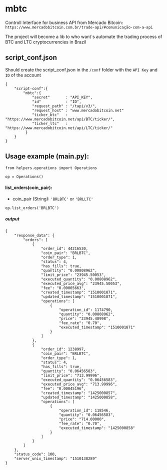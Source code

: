 # mbtc
Controll Interface for business API from Mercado Bitcoin:
<br/>```https://www.mercadobitcoin.com.br/trade-api/#comunicação-com-a-api```

The project will become a lib to who want`s automate the trading process of BTC and LTC cryptocurrencies in Brazil 

## script_conf.json

Should create the script_conf.json in the ```/conf``` folder with the ```API Key``` and ```ID``` of the account

```
{
    "script-conf":{
        "mbtc":{
            "secret"       : "API_KEY", 
            "id"           : "ID",
            "request_path" : "/tapi/v3/",
            "request_host" : "www.mercadobitcoin.net"
            "ticker_btc"   : "https://www.mercadobitcoin.net/api/BTC/ticker/",
            "ticker_ltc"   : "https://www.mercadobitcoin.net/api/LTC/ticker/"
         }
    }
}
```

## Usage example (main.py):

```
from helpers.operations import Operations

op = Operations()
```
#### list_orders(coin_pair):
* coin_pair (String): ``` 'BRLBTC' ``` or ``` 'BRLLTC' ```

```
op.list_orders('BRLBTC')
```
##### output

```
{
    "response_data": {
        "orders": [
            {
                "order_id": 44216530, 
                "coin_pair": "BRLBTC", 
                "order_type": 1, 
                "status": 4, 
                "has_fills": true, 
                "quantity": "0.00808962", 
                "limit_price": "23945.50053", 
                "executed_quantity": "0.00808962", 
                "executed_price_avg": "23945.50053", 
                "fee": "0.00005663", 
                "created_timestamp": "1510001871", 
                "updated_timestamp": "1510001871", 
                "operations": [
                    {
                        "operation_id": 1174790, 
                        "quantity": "0.00808962", 
                        "price": "23945.48998", 
                        "fee_rate": "0.70", 
                        "executed_timestamp": "1510001871"
                    }
                ]
            },
            {
                "order_id": 1238997, 
                "coin_pair": "BRLBTC", 
                "order_type": 1, 
                "status": 4, 
                "has_fills": true, 
                "quantity": "0.06456583", 
                "limit_price": "713.99996", 
                "executed_quantity": "0.06456583", 
                "executed_price_avg": "713.99996", 
                "fee": "0.00045196", 
                "created_timestamp": "1425000857", 
                "updated_timestamp": "1425000858", 
                "operations": [
                    {
                        "operation_id": 118546, 
                        "quantity": "0.06456583", 
                        "price": "714.00000", 
                        "fee_rate": "0.70", 
                        "executed_timestamp": "1425000858"
                    }
                ]
            }
        ]
    }, 
    "status_code": 100, 
    "server_unix_timestamp": "1510138289"
}
```
